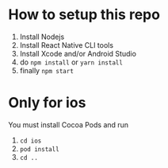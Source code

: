 # How to setup this repo

1. Install Nodejs
2. Install React Native CLI tools
3. Install Xcode and/or Android Studio
4. do `npm install` or `yarn install`
5. finally `npm start`

# Only for ios

You must install Cocoa Pods and run
1. `cd ios`
2. `pod install`
3. `cd ..`
